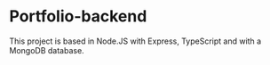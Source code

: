 # Portfolio-backend

This project is based in Node.JS with Express, TypeScript and with a MongoDB database.